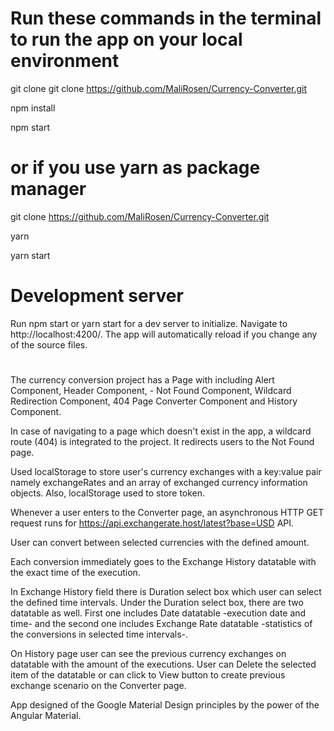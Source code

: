 # Run these commands in the terminal to run the app on your local environment

git clone git clone https://github.com/MaliRosen/Currency-Converter.git

npm install

npm start

# or if you use yarn as package manager

git clone https://github.com/MaliRosen/Currency-Converter.git

yarn

yarn start

# Development server
Run npm start or yarn start for a dev server to initialize. Navigate to http://localhost:4200/. The app will automatically reload if you change any of the source files.

# 

The currency conversion project has a Page with including Alert Component, Header Component, - Not Found Component, Wildcard Redirection Component, 404 Page Converter Component and History Component.

In case of navigating to a page which doesn't exist in the app, a wildcard route (404) is integrated to the project. It redirects users to the Not Found page.

Used localStorage to store user's currency exchanges with a key:value pair namely exchangeRates and an array of exchanged currency information objects. Also, localStorage used to store token.

Whenever a user enters to the Converter page, an asynchronous HTTP GET request runs for https://api.exchangerate.host/latest?base=USD API.

User can convert between selected currencies with the defined amount.

Each conversion immediately goes to the Exchange History datatable with the exact time of the execution.

In Exchange History field there is Duration select box which user can select the defined time intervals. Under the Duration select box, there are two datatable as well. First one includes Date datatable -execution date and time- and the second one includes Exchange Rate datatable -statistics of the conversions in selected time intervals-.

On History page user can see the previous currency exchanges on datatable with the amount of the executions. User can Delete the selected item of the datatable or can click to View button to create previous exchange scenario on the Converter page.

App designed  of the Google
 Material Design principles by the power of the Angular Material.

